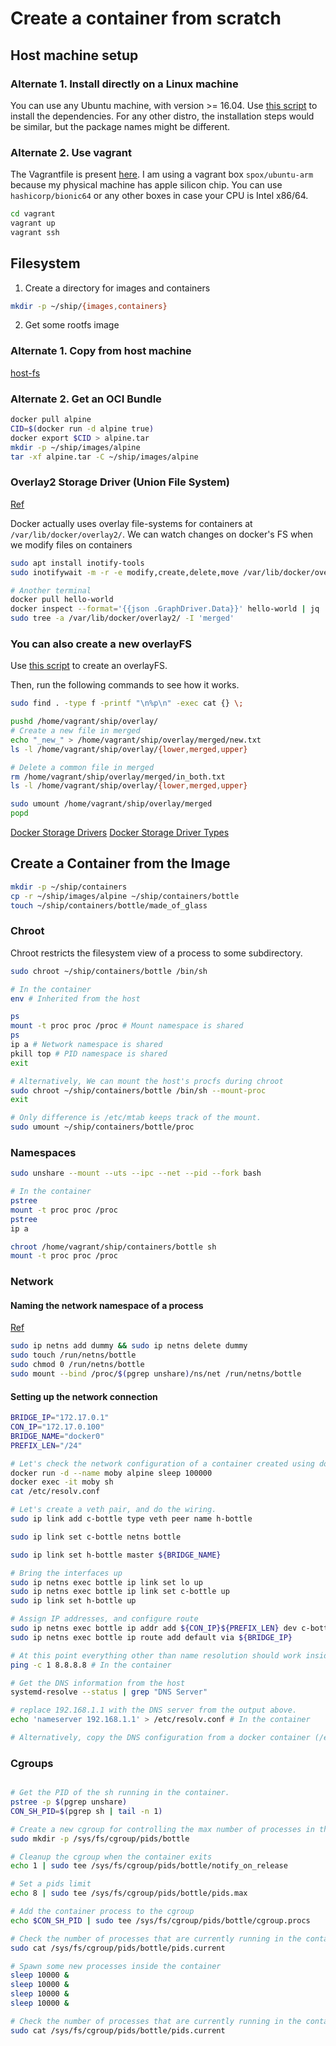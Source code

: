 # Create a container from scratch

## Host machine setup

### Alternate 1. Install directly on a Linux machine
You can use any Ubuntu machine, with version >= 16.04. Use [this script](./scripts/install-prereqs.sh) to install the dependencies.
For any other distro, the installation steps would be similar, but the package names might be different.

### Alternate 2. Use vagrant
The Vagrantfile is present [here](./vagrant/Vagrantfile).
I am using a vagrant box `spox/ubuntu-arm` because my physical machine has apple silicon chip.
You can use `hashicorp/bionic64` or any other boxes in case your CPU is Intel x86/64.

```sh
cd vagrant
vagrant up
vagrant ssh
```

## Filesystem

1. Create a directory for images and containers

```sh
mkdir -p ~/ship/{images,containers}
```

2. Get some rootfs image

### Alternate 1. Copy from host machine

[host-fs](./scripts/host-fs.sh)

### Alternate 2. Get an OCI Bundle

```sh
docker pull alpine
CID=$(docker run -d alpine true)
docker export $CID > alpine.tar
mkdir -p ~/ship/images/alpine
tar -xf alpine.tar -C ~/ship/images/alpine
```

### Overlay2 Storage Driver (Union File System)
[Ref](https://docs.docker.com/storage/storagedriver/overlayfs-driver/#how-the-overlay2-driver-works)

Docker actually uses overlay file-systems for containers at `/var/lib/docker/overlay2/`.
We can watch changes on docker's FS when we modify files on containers

```sh
sudo apt install inotify-tools
sudo inotifywait -m -r -e modify,create,delete,move /var/lib/docker/overlay2/

# Another terminal
docker pull hello-world
docker inspect --format='{{json .GraphDriver.Data}}' hello-world | jq
sudo tree -a /var/lib/docker/overlay2/ -I 'merged'
```

### You can also create a new overlayFS

Use [this script](./scripts/my-overlay.sh) to create an overlayFS.

Then, run the following commands to see how it works.

```sh
sudo find . -type f -printf "\n%p\n" -exec cat {} \;

pushd /home/vagrant/ship/overlay/
# Create a new file in merged
echo "_new_" > /home/vagrant/ship/overlay/merged/new.txt
ls -l /home/vagrant/ship/overlay/{lower,merged,upper}

# Delete a common file in merged
rm /home/vagrant/ship/overlay/merged/in_both.txt
ls -l /home/vagrant/ship/overlay/{lower,merged,upper}

sudo umount /home/vagrant/ship/overlay/merged
popd
```

[Docker Storage Drivers](https://docs.docker.com/storage/storagedriver/)
[Docker Storage Driver Types](https://docs.docker.com/storage/storagedriver/select-storage-driver/)

## Create a Container from the Image

```sh
mkdir -p ~/ship/containers
cp -r ~/ship/images/alpine ~/ship/containers/bottle
touch ~/ship/containers/bottle/made_of_glass
```

### Chroot

Chroot restricts the filesystem view of a process to some subdirectory.

```sh
sudo chroot ~/ship/containers/bottle /bin/sh

# In the container
env # Inherited from the host

ps
mount -t proc proc /proc # Mount namespace is shared
ps
ip a # Network namespace is shared
pkill top # PID namespace is shared
exit

# Alternatively, We can mount the host's procfs during chroot
sudo chroot ~/ship/containers/bottle /bin/sh --mount-proc
exit

# Only difference is /etc/mtab keeps track of the mount.
sudo umount ~/ship/containers/bottle/proc
```

### Namespaces

```sh
sudo unshare --mount --uts --ipc --net --pid --fork bash

# In the container
pstree
mount -t proc proc /proc
pstree
ip a

chroot /home/vagrant/ship/containers/bottle sh
mount -t proc proc /proc
```

### Network

#### Naming the network namespace of a process

[Ref](https://unix.stackexchange.com/a/645834/222748)

```sh
sudo ip netns add dummy && sudo ip netns delete dummy
sudo touch /run/netns/bottle
sudo chmod 0 /run/netns/bottle
sudo mount --bind /proc/$(pgrep unshare)/ns/net /run/netns/bottle
```

#### Setting up the network connection

```sh
BRIDGE_IP="172.17.0.1"
CON_IP="172.17.0.100"
BRIDGE_NAME="docker0"
PREFIX_LEN="/24"

# Let's check the network configuration of a container created using docker
docker run -d --name moby alpine sleep 100000
docker exec -it moby sh
cat /etc/resolv.conf

# Let's create a veth pair, and do the wiring.
sudo ip link add c-bottle type veth peer name h-bottle

sudo ip link set c-bottle netns bottle

sudo ip link set h-bottle master ${BRIDGE_NAME}

# Bring the interfaces up
sudo ip netns exec bottle ip link set lo up
sudo ip netns exec bottle ip link set c-bottle up
sudo ip link set h-bottle up

# Assign IP addresses, and configure route
sudo ip netns exec bottle ip addr add ${CON_IP}${PREFIX_LEN} dev c-bottle
sudo ip netns exec bottle ip route add default via ${BRIDGE_IP}

# At this point everything other than name resolution should work inside the container.
ping -c 1 8.8.8.8 # In the container

# Get the DNS information from the host
systemd-resolve --status | grep "DNS Server"

# replace 192.168.1.1 with the DNS server from the output above. 
echo 'nameserver 192.168.1.1' > /etc/resolv.conf # In the container

# Alternatively, copy the DNS configuration from a docker container (/etc/resolv.conf) to our container
```

### Cgroups

```sh

# Get the PID of the sh running in the container.
pstree -p $(pgrep unshare)
CON_SH_PID=$(pgrep sh | tail -n 1)

# Create a new cgroup for controlling the max number of processes in the container
sudo mkdir -p /sys/fs/cgroup/pids/bottle

# Cleanup the cgroup when the container exits
echo 1 | sudo tee /sys/fs/cgroup/pids/bottle/notify_on_release

# Set a pids limit
echo 8 | sudo tee /sys/fs/cgroup/pids/bottle/pids.max

# Add the container process to the cgroup
echo $CON_SH_PID | sudo tee /sys/fs/cgroup/pids/bottle/cgroup.procs

# Check the number of processes that are currently running in the container
sudo cat /sys/fs/cgroup/pids/bottle/pids.current

# Spawn some new processes inside the container
sleep 10000 &
sleep 10000 &
sleep 10000 &
sleep 10000 &

# Check the number of processes that are currently running in the container
sudo cat /sys/fs/cgroup/pids/bottle/pids.current
```